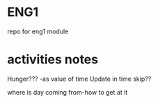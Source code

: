 # ENG1
repo for eng1 module

# activities notes
Hunger???  -as value of time
        Update in time skip??

where is day coming from-how to get at it 
